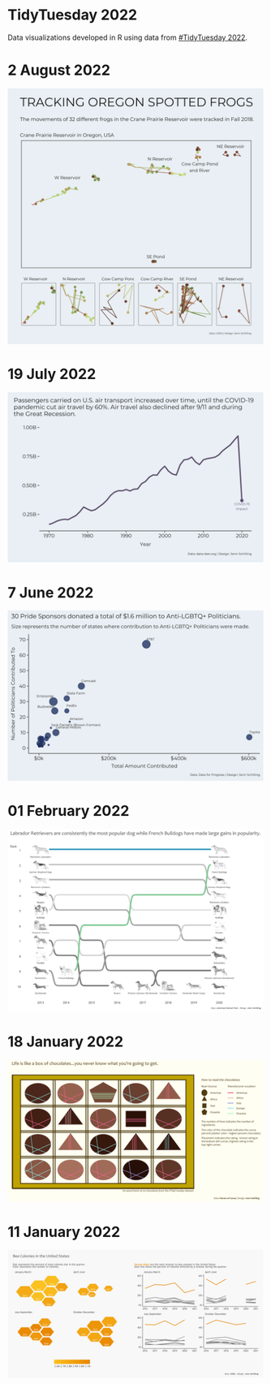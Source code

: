 # TidyTuesday 2022

Data visualizations developed in R using data from [#TidyTuesday 2022](https://github.com/rfordatascience/tidytuesday/tree/master/data/2022).

# 2 August 2022
![](https://github.com/jennschilling/tidytuesday-2022/blob/main/2022-08-02/frogs.png)

# 19 July 2022
![](https://github.com/jennschilling/tidytuesday-2022/blob/main/2022-07-19/us_air_transport.png)

# 7 June 2022
![](https://github.com/jennschilling/tidytuesday-2022/blob/main/2022-06-07/pride_sponsors.png)

# 01 February 2022
![](https://github.com/jennschilling/tidytuesday-2022/blob/main/2022-02-01/dog_breeds.png)

# 18 January 2022
![](https://github.com/jennschilling/tidytuesday-2022/blob/main/2022-01-18/choc_box_8.png)

# 11 January 2022
![](https://github.com/jennschilling/tidytuesday-2022/blob/main/2022-01-11/bee_colonies.png)
